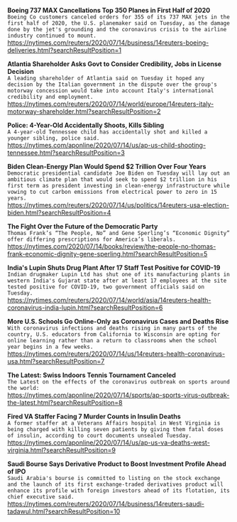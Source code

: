 **Boeing 737 MAX Cancellations Top 350 Planes in First Half of 2020**\
`Boeing Co customers canceled orders for 355 of its 737 MAX jets in the first half of 2020, the U.S. planemaker said on Tuesday, as the damage done by the jet's grounding and the coronavirus crisis to the airline industry continued to mount. `\
https://nytimes.com/reuters/2020/07/14/business/14reuters-boeing-deliveries.html?searchResultPosition=1

**Atlantia Shareholder Asks Govt to Consider Credibility, Jobs in License Decision**\
`A leading shareholder of Atlantia said on Tuesday it hoped any decision by the Italian government in the dispute over the group's motorway concession would take into account Italy's international credibility and employment.`\
https://nytimes.com/reuters/2020/07/14/world/europe/14reuters-italy-motorway-shareholder.html?searchResultPosition=2

**Police: 4-Year-Old Accidentally Shoots, Kills Sibling**\
`A 4-year-old Tennessee child has accidentally shot and killed a younger sibling, police said.`\
https://nytimes.com/aponline/2020/07/14/us/ap-us-child-shooting-tennessee.html?searchResultPosition=3

**Biden Clean-Energy Plan Would Spend $2 Trillion Over Four Years**\
`Democratic presidential candidate Joe Biden on Tuesday will lay out an ambitious climate plan that would seek to spend $2 trillion in his first term as president investing in clean-energy infrastructure while vowing to cut carbon emissions from electrical power to zero in 15 years.`\
https://nytimes.com/reuters/2020/07/14/us/politics/14reuters-usa-election-biden.html?searchResultPosition=4

**The Fight Over the Future of the Democratic Party**\
`Thomas Frank’s “The People, No” and Gene Sperling’s “Economic Dignity” offer differing prescriptions for America’s liberals.`\
https://nytimes.com/2020/07/14/books/review/the-people-no-thomas-frank-economic-dignity-gene-sperling.html?searchResultPosition=5

**India's Lupin Shuts Drug Plant After 17 Staff Test Positive for COVID-19**\
`Indian drugmaker Lupin Ltd has shut one of its manufacturing plants in western India's Gujarat state after at least 17 employees at the site tested positive for COVID-19, two government officials said on Tuesday. `\
https://nytimes.com/reuters/2020/07/14/world/asia/14reuters-health-coronavirus-india-lupin.html?searchResultPosition=6

**More U.S. Schools Go Online-Only as Coronavirus Cases and Deaths Rise**\
`With coronavirus infections and deaths rising in many parts of the country, U.S. educators from California to Wisconsin are opting for online learning rather than a return to classrooms when the school year begins in a few weeks.`\
https://nytimes.com/reuters/2020/07/14/us/14reuters-health-coronavirus-usa.html?searchResultPosition=7

**The Latest: Swiss Indoors Tennis Tournament Canceled**\
`The Latest on the effects of the coronavirus outbreak on sports around the world:`\
https://nytimes.com/aponline/2020/07/14/sports/ap-sports-virus-outbreak-the-latest.html?searchResultPosition=8

**Fired VA Staffer Facing 7 Murder Counts in Insulin Deaths**\
`A former staffer at a Veterans Affairs hospital in West Virginia is being charged with killing seven patients by giving them fatal doses of insulin, according to court documents unsealed Tuesday. `\
https://nytimes.com/aponline/2020/07/14/us/ap-us-va-deaths-west-virginia.html?searchResultPosition=9

**Saudi Bourse Says Derivative Product to Boost Investment Profile Ahead of IPO**\
`Saudi Arabia's bourse is committed to listing on the stock exchange and the launch of its first exchange-traded derivatives product will enhance its profile with foreign investors ahead of its flotation, its chief executive said. `\
https://nytimes.com/reuters/2020/07/14/business/14reuters-saudi-tadawul.html?searchResultPosition=10

